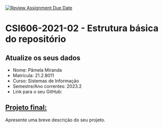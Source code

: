 [![Review Assignment Due Date](https://classroom.github.com/assets/deadline-readme-button-24ddc0f5d75046c5622901739e7c5dd533143b0c8e959d652212380cedb1ea36.svg)](https://classroom.github.com/a/OP3aNSDP)
# **CSI606-2021-02 - Estrutura básica do repositório**

## Atualize os seus dados

- Nome: Pâmela Miranda
- Matrícula: 21.2.8011
- Curso: Sistemas de Informação
- Semestre/Ano correntes: 2023.2
- Link para o seu GitHub:

## [Projeto final:](./Projeto/README.md)

Apresente uma breve descrição do seu projeto.
